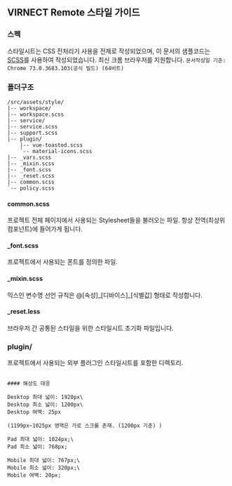 ## VIRNECT Remote 스타일 가이드
### 스펙 
 
스타일시트는 CSS 전처리기 사용을 전제로 작성되었으며, 
이 문서의 샘플코드는 [SCSS](https://sass-lang.com/)를 사용하여 작성되었습니다. 
최신 크롬 브라우저를 지원합니다. `문서작성일 기준: Chrome 73.0.3683.103(공식 빌드) (64비트)`
 
### 폴더구조

```
/src/assets/style/
|-- workspace/
|-- workspace.scss
|-- service/
|-- service.scss
|-- support.scss
|-- plugin/
    |-- vue-toasted.scss
    `-- material-icons.scss
|-- _vars.scss
|-- _mixin.scss
|-- _font.scss
|-- _reset.scss
|-- common.scss
`-- policy.scss

```

#### common.scss 
프로젝트 전체 페이지에서 사용되는 Stylesheet들을 불러오는 파일. 
항상 전역(최상위 컴포넌트)에 들어가게 됩니다. 
 
 
#### _font.scss 
프로젝트에서 사용되는 폰트를 정의한 파일. 

 
#### _mixin.scss 
믹스인 변수명 선언 규칙은 @[속성]\_[디바이스]_[식별값] 형태로 작성합니다. 
 
 
#### _reset.less 
브라우저 간 공통된 스타일을 위한 스타일시트 초기화 파일입니다. 

### plugin/
프로젝트에서 사용되는 외부 플러그인 스타일시트를 포함한 디렉토리.  

``` 

#### 해상도 대응

Desktop 최대 넓이: 1920px\
Desktop 최소 넓이: 1200px\
Desktop 여백: 25px
 
(1199px~1025px 영역은 가로 스크롤 존재. (1200px 기준) )
 
Pad 최대 넓이: 1024px;\
Pad 최소 넓이: 768px;
 
Mobile 최대 넓이: 767px;\
Mobile 최소 넓이: 320px;\
Mobile 여백: 20px;